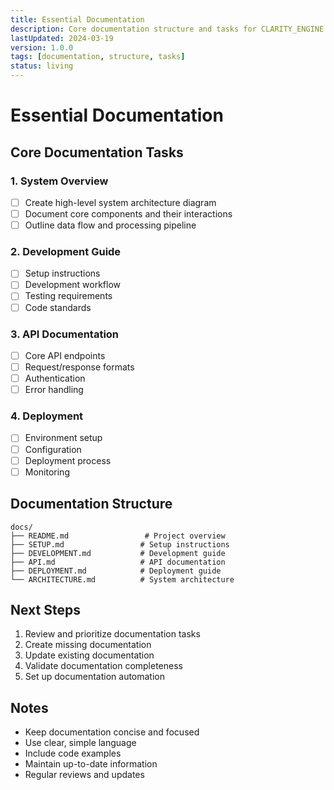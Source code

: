 ```yaml
---
title: Essential Documentation
description: Core documentation structure and tasks for CLARITY_ENGINE
lastUpdated: 2024-03-19
version: 1.0.0
tags: [documentation, structure, tasks]
status: living
---
```


# Essential Documentation

## Core Documentation Tasks

### 1. System Overview
- [ ] Create high-level system architecture diagram
- [ ] Document core components and their interactions
- [ ] Outline data flow and processing pipeline

### 2. Development Guide
- [ ] Setup instructions
- [ ] Development workflow
- [ ] Testing requirements
- [ ] Code standards

### 3. API Documentation
- [ ] Core API endpoints
- [ ] Request/response formats
- [ ] Authentication
- [ ] Error handling

### 4. Deployment
- [ ] Environment setup
- [ ] Configuration
- [ ] Deployment process
- [ ] Monitoring

## Documentation Structure
```
docs/
├── README.md                 # Project overview
├── SETUP.md                 # Setup instructions
├── DEVELOPMENT.md           # Development guide
├── API.md                   # API documentation
├── DEPLOYMENT.md            # Deployment guide
└── ARCHITECTURE.md          # System architecture
```

## Next Steps
1. Review and prioritize documentation tasks
2. Create missing documentation
3. Update existing documentation
4. Validate documentation completeness
5. Set up documentation automation

## Notes
- Keep documentation concise and focused
- Use clear, simple language
- Include code examples
- Maintain up-to-date information
- Regular reviews and updates 